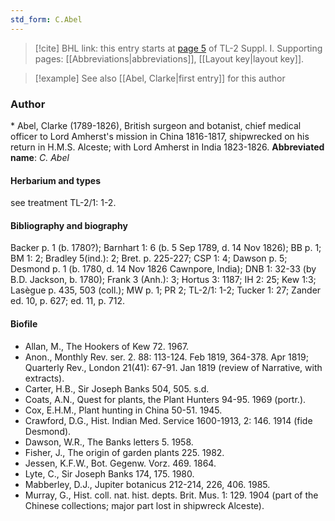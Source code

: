 ```yaml
---
std_form: C.Abel
---
```


> [!cite] BHL link: this entry starts at [page 5](https://www.biodiversitylibrary.org/page/33264770) of TL-2 Suppl. I.
> Supporting pages: [[Abbreviations|abbreviations]], [[Layout key|layout key]].

> [!example] See also [[Abel, Clarke|first entry]] for this author

### Author

\* Abel, Clarke (1789-1826), British surgeon and botanist, chief medical officer to Lord Amherst's mission in China 1816-1817, shipwrecked on his return in H.M.S. Alceste; with Lord Amherst in India 1823-1826. 
**Abbreviated name**: *C. Abel*

#### Herbarium and types

see treatment TL-2/1: 1-2.

#### Bibliography and biography

Backer p. 1 (b. 1780?); Barnhart 1: 6 (b. 5 Sep 1789, d. 14 Nov 1826); BB p. 1; BM 1: 2; Bradley 5(ind.): 2; Bret. p. 225-227; CSP 1: 4; Dawson p. 5; Desmond p. 1 (b. 1780, d. 14 Nov 1826 Cawnpore, India); DNB 1: 32-33 (by B.D. Jackson, b. 1780); Frank 3 (Anh.): 3; Hortus 3: 1187; IH 2: 25; Kew 1:3; Lasègue p. 435, 503 (coll.); MW p. 1; PR 2; TL-2/1: 1-2; Tucker 1: 27; Zander ed. 10, p. 627; ed. 11, p. 712.

#### Biofile

- Allan, M., The Hookers of Kew 72. 1967.
- Anon., Monthly Rev. ser. 2. 88: 113-124. Feb 1819, 364-378. Apr 1819; Quarterly Rev., London 21(41): 67-91. Jan 1819 (review of Narrative, with extracts).
- Carter, H.B., Sir Joseph Banks 504, 505. s.d.
- Coats, A.N., Quest for plants, the Plant Hunters 94-95. 1969 (portr.).
- Cox, E.H.M., Plant hunting in China 50-51. 1945.
- Crawford, D.G., Hist. Indian Med. Service 1600-1913, 2: 146. 1914 (fide Desmond).
- Dawson, W.R., The Banks letters 5. 1958.
- Fisher, J., The origin of garden plants 225. 1982.
- Jessen, K.F.W., Bot. Gegenw. Vorz. 469. 1864.
- Lyte, C., Sir Joseph Banks 174, 175. 1980.
- Mabberley, D.J., Jupiter botanicus 212-214, 226, 406. 1985.
- Murray, G., Hist. coll. nat. hist. depts. Brit. Mus. 1: 129. 1904 (part of the Chinese collections; major part lost in shipwreck Alceste).

